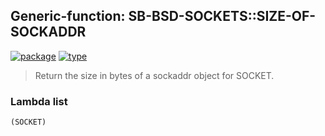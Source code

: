 ## Generic-function: SB-BSD-SOCKETS::SIZE-OF-SOCKADDR
[![package](https://img.shields.io/badge/Package-SB--BSD--SOCKETS-5f9ea0.svg?style=social&colorA=999999)](../) [![type](https://img.shields.io/badge/Type-Generic--Function-5f9ea0.svg?style=social&colorA=999999)](../#generic-function) 

> Return the size in bytes of a sockaddr object for SOCKET.

### Lambda list
```
(SOCKET)
```
